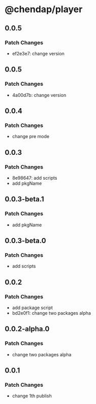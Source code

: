 # @chendap/player

## 0.0.5

### Patch Changes

- ef2e3e7: change version

## 0.0.5

### Patch Changes

- 4a00d7b: change version

## 0.0.4

### Patch Changes

- change pre mode

## 0.0.3

### Patch Changes

- 8e98647: add scripts
- add pkgName

## 0.0.3-beta.1

### Patch Changes

- add pkgName

## 0.0.3-beta.0

### Patch Changes

- add scripts

## 0.0.2

### Patch Changes

- add package script
- bd2e0f1: change two packages alpha

## 0.0.2-alpha.0

### Patch Changes

- change two packages alpha

## 0.0.1

### Patch Changes

- change 1th publish
